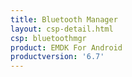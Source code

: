 ```yaml
---
title: Bluetooth Manager
layout: csp-detail.html
csp: bluetoothmgr
product: EMDK For Android
productversion: '6.7'
---
```










